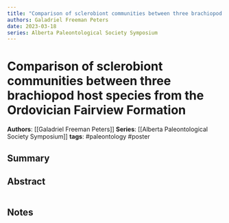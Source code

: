 ```yaml
---
title: "Comparison of sclerobiont communities between three brachiopod host species from the Ordovician Fairview Formation"
authors: Galadriel Freeman Peters
date: 2023-03-18
series: Alberta Paleontological Society Symposium
---
```


# Comparison of sclerobiont communities between three brachiopod host species from the Ordovician Fairview Formation

**Authors**: [[Galadriel Freeman Peters]]
**Series**: [[Alberta Paleontological Society Symposium]]
**tags**: #paleontology #poster

## Summary

## Abstract
```

```

## Notes
